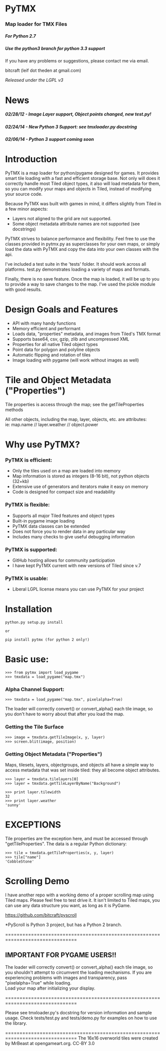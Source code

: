 PyTMX
===============================================================================

### Map loader for TMX Files
##### For Python 2.7
##### *Use the python3 branch for python 3.3 support*


If you have any problems or suggestions, please contact me via email.

bitcraft (leif dot theden at gmail.com)

*Released under the LGPL v3*



News
===============================================================================

##### 02/28/12 - Image Layer support, Object points changed, new test.py!
##### 02/24/14 - New Python 3 Support: see tmxloader.py docstring
##### 02/06/14 - Python 3 support coming soon




Introduction
===============================================================================

PyTMX is a map loader for python/pygame designed for games.  It provides smart
tile loading with a fast and efficient storage base.  Not only will does it
correctly handle most Tiled object types, it also will load metadata for
them, so you can modify your maps and objects in Tiled, instead of modifying
your source code.

Because PyTMX was built with games in mind, it differs slightly from Tiled in
a few minor aspects:

- Layers not aligned to the grid are not supported.
- Some object metadata attribute names are not supported (see docstrings)


PyTMX strives to balance performance and flexibility.  Feel free to use the
classes provided in pytmx.py as superclasses for your own maps, or simply
load the data with PyTMX and copy the data into your own classes with the api.

I've included a test suite in the 'tests' folder.  It should work across all
platforms.  test.py demonstrates loading a variety of maps and formats.

Finally, there is no save feature.  Once the map is loaded, it will be up to
you to provide a way to save changes to the map.  I've used the pickle module
with good results.


Design Goals and Features
===============================================================================

* API with many handy functions
* Memory efficient and performant
* Loads data, "properties" metadata, and images from Tiled's TMX format
* Supports base64, csv, gzip, zlib and uncompressed XML
* Properties for all native Tiled object types
* Point data for polygon and polyline objects
* Automatic flipping and rotation of tiles
* Image loading with pygame (will work without images as well)


Tile and Object Metadata ("Properties")
===============================================================================

Tile properties is access through the map; see the getTileProperties methods

All other objects, including the map, layer, objects, etc. are attributes:     
  ie: map.name  //  layer.weather  // object.power


Why use PyTMX?
===============================================================================

### PyTMX is efficient:
* Only the tiles used on a map are loaded into memory
* Map information is stored as integers (8-16 bit), not python objects (32+kb)
* Extensive use of generators and iterators make it easy on memory
* Code is designed for compact size and readability

### PyTMX is flexible:
* Supports all major Tiled features and object types
* Built-in pygame image loading
* PyTMX data classes can be extended
* Does not force you to render data in any particular way
* Includes many checks to give useful debugging information

### PyTMX is supported:
* GitHub hosting allows for community participation
* I have kept PyTMX current with new versions of Tiled since v.7

### PyTMX is usable:
* Liberal LGPL license means you can use PyTMX for your project



Installation
===============================================================================

    python.py setup.py install

    or

    pip install pytmx (for python 2 only!)


Basic use:
===============================================================================

    >>> from pytmx import load_pygame
    >>> tmxdata = load_pygame("map.tmx")


### Alpha Channel Support:

    >>> tmxdata = load_pygame("map.tmx", pixelalpha=True)

The loader will correctly convert() or convert_alpha() each tile image, so you
don't have to worry about that after you load the map.


### Getting the Tile Surface

    >>> image = tmxdata.getTileImage(x, y, layer)
    >>> screen.blit(image, position)


### Getting Object Metadata ("Properties")

Maps, tilesets, layers, objectgroups, and objects all have a simple way to
access metadata that was set inside tiled: they all become object attributes.

    >>> layer = tmxdata.tilelayers[0]
    >>> layer = tmxdata.getTileLayerByName("Background")

    >>> print layer.tilewidth
    32
    >>> print layer.weather
    'sunny'


EXCEPTIONS
===============================================================================
Tile properties are the exception here, and must be accessed through
"getTileProperties".  The data is a regular Python dictionary:

    >>> tile = tmxdata.getTileProperties(x, y, layer)
    >>> tile["name"]
    'CobbleStone'


Scrolling Demo
===============================================================================

I have another repo with a working demo of a proper scrolling map using Tiled
maps.  Please feel free to test drive it.  It isn't limited to Tiled maps,
you can use any data structure you want, as long as it is PyGame.    

https://github.com/bitcraft/pyscroll

*PyScroll is Python 3 project, but has a Python 2 branch.


===============================================================================
## IMPORTANT FOR PYGAME USERS!!

The loader will correctly convert() or convert_alpha() each tile image, so you
shouldn't attempt to circumvent the loading mechanisms.  If you are experiencing
problems with images and transparency, pass "pixelalpha=True" while loading.    
Load your map after initializing your display.

===============================================================================

Please see tmxloader.py's docstring for version information and sample usage.
Check tests/test.py and tests/demo.py for examples on how to use the library.

===============================================================================
The 16x16 overworld tiles were created by MrBeast at opengameart.org. CC-BY 3.0
